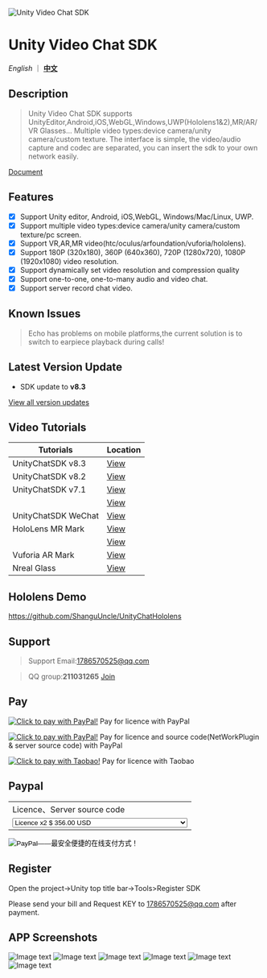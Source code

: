 ![Unity Video Chat SDK](Readme/Images/SDK/Logo_title.png)

# Unity Video Chat SDK

*English* ｜ [**中文**](README.zh.md)

## Description

> Unity Video Chat SDK  supports UnityEditor,Android,iOS,WebGL,Windows,UWP(Hololens1&2),MR/AR/VR Glasses...
> Multiple video types:device camera/unity camera/custom texture.
> The interface is simple, the video/audio capture and codec are separated, you can insert the sdk to your own network easily.

[Document](https://github.com/ShanguUncle/UnityChatSDK/blob/master/Readme/VideoChatSDK.pdf)

## Features

- [x] Support Unity editor, Android, iOS,WebGL, Windows/Mac/Linux, UWP.
- [x] Support multiple video types:device camera/unity camera/custom texture/pc screen.
- [x] Support VR,AR,MR video(htc/oculus/arfoundation/vuforia/hololens).
- [x] Support 180P (320x180), 360P (640x360), 720P (1280x720), 1080P (1920x1080) video resolution.
- [x] Support dynamically set video resolution and compression quality
- [x] Support one-to-one, one-to-many audio and video chat.
- [x] Support server record chat video.

## Known Issues
> Echo has problems on mobile platforms,the current solution is to switch to earpiece playback during calls!
## Latest Version Update
- SDK update to **v8.3**

[View all version updates](VersionUpdates.md)

## Video Tutorials

| Tutorials                                             | Location                                             |
| ----------------------------------------------------- | ---------------------------------------------------- |
| UnityChatSDK v8.3                                     | [View](https://www.bilibili.com/video/BV19v4y1U7xz/) |
| UnityChatSDK v8.2                                     | [View](https://www.bilibili.com/video/BV1DY411j7UG/) |
| UnityChatSDK v7.1                                     | [View](https://www.bilibili.com/video/BV1ZK4y1H7dM/) |
|                                                       | [View](https://www.bilibili.com/video/BV1yz4y1m71J/) |
| UnityChatSDK WeChat                                   | [View](https://www.bilibili.com/video/BV1TJ411X79T)  |
| HoloLens MR Mark                                      | [View](https://www.bilibili.com/video/BV1Jg4y1B7Ts)  |
|                                                       | [View](https://www.bilibili.com/video/BV1yr4y1c7MN)  |
| Vuforia AR Mark                                       | [View](https://www.bilibili.com/video/av81873111)    |
| Nreal Glass                                           | [View](https://www.bilibili.com/video/av79084374/)   |

## Hololens Demo

https://github.com/ShanguUncle/UnityChatHololens

## Support

> Support Email:1786570525@qq.com

> QQ group:**211031265**  [Join](https://jq.qq.com/?_wv=1027&k=uLaFJGfS)

## Pay

<a href="https://www.paypal.com/cgi-bin/webscr?&cmd=_xclick&business=1786570525@qq.com&currency_code=USD&amount=356&item_name=UnityChatSDK_Licence" target="_blank"><img src="Readme/Images/SDK/pay.gif" border="0" name="submit" alt="Click to pay with PayPal!"></a>
Pay for licence with PayPal

<a href="https://www.paypal.com/cgi-bin/webscr?&cmd=_xclick&business=1786570525@qq.com&currency_code=USD&amount=2390&item_name=SourceCode_ServerAndNetwork" target="_blank"><img src="Readme/Images/SDK/pay.gif" border="0" name="submit" alt="Click to pay with PayPal!"></a>
Pay for licence and source code(NetWorkPlugin & server source code) with PayPal

<a href="https://item.taobao.com/item.htm?id=574700900943" target="_blank"><img src="Readme/Images/SDK/pay.gif" border="0" name="submit" alt="Click to pay with Taobao!"></a>
Pay for licence with Taobao

## Paypal

<form action="https://www.paypal.com/cgi-bin/webscr" method="post" target="_top">
<input type="hidden" name="cmd" value="_s-xclick">
<input type="hidden" name="hosted_button_id" value="R5FLA9VYK3QNE">
<table>
<tr><td><input type="hidden" name="on0" value="Licence、Server source code">Licence、Server source code</td></tr><tr><td><select name="os0">
	<option value="Licence x2">Licence x2 $ 356.00 USD</option>
	<option value="Server source code (include 1 licence)">Server source code (include 1 licence) $ 2,390.00 USD</option>
</select> </td></tr>
</table>
<input type="hidden" name="currency_code" value="USD">
<input type="image" src="https://www.paypalobjects.com/zh_XC/i/btn/btn_cart_LG.gif" border="0" name="submit" alt="PayPal——最安全便捷的在线支付方式！">
<img alt="" border="0" src="https://www.paypalobjects.com/zh_XC/i/scr/pixel.gif" width="1" height="1">
</form>

## Register
Open the project->Unity top title bar->Tools>Register SDK

Please send your bill and Request KEY to 1786570525@qq.com after payment.

## APP Screenshots

![Image text](Readme/Images/Screenshoots/01.jpg)
![Image text](Readme/Images/Screenshoots/02.jpg)
![Image text](Readme/Images/Screenshoots/03.jpg)
![Image text](Readme/Images/Screenshoots/04.jpg)
![Image text](Readme/Images/Screenshoots/05.jpg)
![Image text](Readme/Images/Screenshoots/06.jpg)





